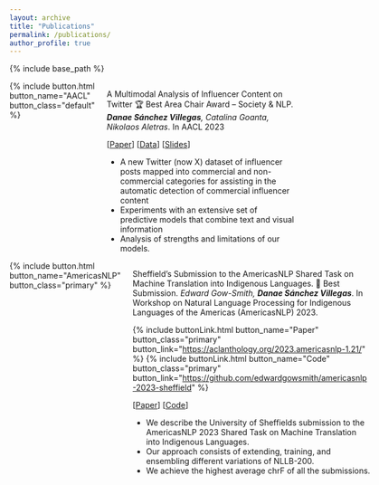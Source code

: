 ```yaml
---
layout: archive
title: "Publications"
permalink: /publications/
author_profile: true
---
```


{% include base_path %}

<div class="columns">
 
 <div class="column-left">
     {% include button.html button_name="AACL" button_class="default" %} 
   </div>
 
 <div class="column-right">
 
   A Multimodal Analysis of Influencer Content on Twitter 🏆 Best Area Chair Award –
   Society & NLP. *__Danae Sánchez Villegas__, Catalina Goanta, Nikolaos Aletras*. In AACL 2023 <br>
   
   [[Paper](http://www.afnlp.org/conferences/ijcnlp2023/proceedings/main-long/cdrom/pdf/2023.ijcnlp-long.15.pdf)]  [[Data](https://github.com/danaesavi/micd-influencer-content-twitter)] [[Slides](https://danaesavi.github.io/files/AACL2023-Influencers.pdf)] <br> 
   
   - A new Twitter (now X) dataset of influencer posts mapped into commercial and non-commercial categories for assisting in the automatic detection of commercial influencer content <br>
   - Experiments with an extensive set of predictive models that combine text and visual information <br>
   - Analysis of strengths and limitations of our models.
 
 </div>
</div>

<div class="columns">
 <div class="column-left">
   {% include button.html button_name="AmericasNLP" button_class="primary" %} 
 </div>
 <div class="column-right">
  
  Sheffield’s Submission to the AmericasNLP Shared Task on Machine Translation into Indigenous Languages. 🥇 Best Submission. *Edward Gow-Smith, __Danae Sánchez Villegas__*. In Workshop on Natural Language Processing for Indigenous Languages of the Americas (AmericasNLP) 2023.<br>

  {% include buttonLink.html button_name="Paper" button_class="primary" button_link="https://aclanthology.org/2023.americasnlp-1.21/" %}   {% include buttonLink.html button_name="Code" button_class="primary" button_link="https://github.com/edwardgowsmith/americasnlp-2023-sheffield" %} <br>
  
   [[Paper](https://aclanthology.org/2023.americasnlp-1.21/)] [[Code](https://github.com/edwardgowsmith/americasnlp-2023-sheffield)] <br>
  
  - We describe the University of Sheffields submission to the AmericasNLP 2023 Shared Task on Machine Translation into Indigenous Languages. <br>
  - Our approach consists of extending, training, and ensembling different variations of NLLB-200.<br>
  - We achieve the highest average chrF of all the submissions.
 
 
 </div>
  
</div>

  

